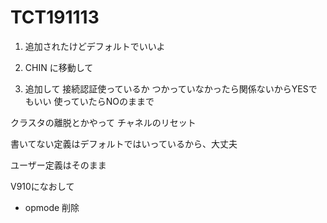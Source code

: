 # TCT191113


1. 追加されたけどデフォルトでいいよ

2. CHIN に移動して

3. 追加して
  接続認証使っているか
  つかっていなかったら関係ないからYESでもいい
  使っていたらNOのままで

 クラスタの離脱とかやって
 チャネルのリセット



書いてない定義はデフォルトではいっているから、大丈夫


ユーザー定義はそのまま

V910になおして




- opmode 削除
